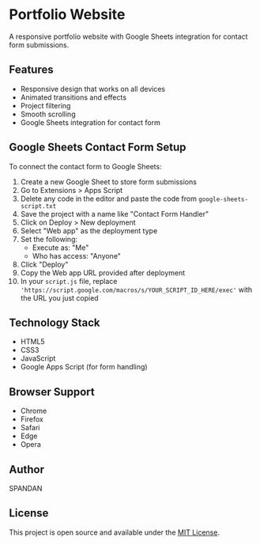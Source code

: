 # Portfolio Website

A responsive portfolio website with Google Sheets integration for contact form submissions.

## Features

- Responsive design that works on all devices
- Animated transitions and effects
- Project filtering
- Smooth scrolling
- Google Sheets integration for contact form

## Google Sheets Contact Form Setup

To connect the contact form to Google Sheets:

1. Create a new Google Sheet to store form submissions
2. Go to Extensions > Apps Script
3. Delete any code in the editor and paste the code from `google-sheets-script.txt`
4. Save the project with a name like "Contact Form Handler"
5. Click on Deploy > New deployment
6. Select "Web app" as the deployment type
7. Set the following:
   - Execute as: "Me"
   - Who has access: "Anyone"
8. Click "Deploy"
9. Copy the Web app URL provided after deployment
10. In your `script.js` file, replace `'https://script.google.com/macros/s/YOUR_SCRIPT_ID_HERE/exec'` with the URL you just copied

## Technology Stack

- HTML5
- CSS3
- JavaScript
- Google Apps Script (for form handling)

## Browser Support

- Chrome
- Firefox
- Safari
- Edge
- Opera

## Author

SPANDAN

## License

This project is open source and available under the [MIT License](LICENSE). 